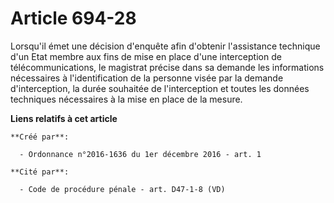 # Article 694-28

Lorsqu'il émet une décision d'enquête afin d'obtenir l'assistance  technique d'un Etat membre aux fins de mise en place d'une
interception  de télécommunications, le magistrat précise dans sa demande les  informations nécessaires à l'identification de
la personne visée par la  demande d'interception, la durée souhaitée de l'interception et toutes  les données techniques
nécessaires à la mise en place de la mesure.

**Liens relatifs à cet article**

	**Créé par**:

	  - Ordonnance n°2016-1636 du 1er décembre 2016 - art. 1

	**Cité par**:

	  - Code de procédure pénale - art. D47-1-8 (VD)
